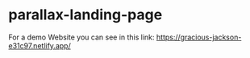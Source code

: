 # parallax-landing-page

For a demo Website you can see in this link: 
https://gracious-jackson-e31c97.netlify.app/
